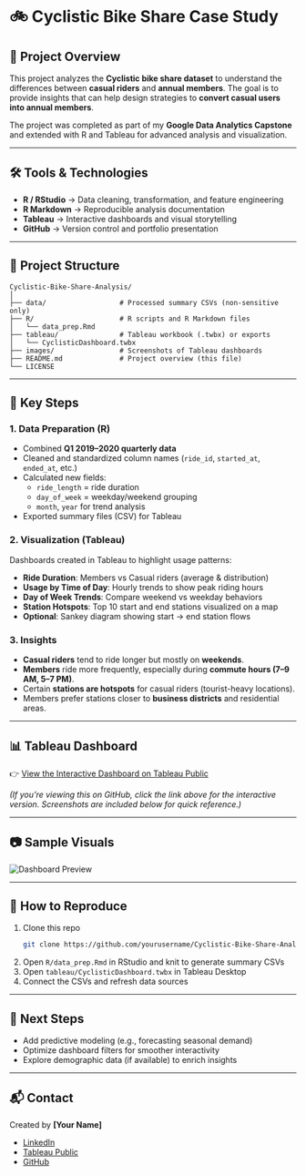 # 🚲 Cyclistic Bike Share Case Study  

## 📌 Project Overview  
This project analyzes the **Cyclistic bike share dataset** to understand the differences between **casual riders** and **annual members**. The goal is to provide insights that can help design strategies to **convert casual users into annual members**.  

The project was completed as part of my **Google Data Analytics Capstone** and extended with R and Tableau for advanced analysis and visualization.  

---

## 🛠 Tools & Technologies  
- **R / RStudio** → Data cleaning, transformation, and feature engineering  
- **R Markdown** → Reproducible analysis documentation  
- **Tableau** → Interactive dashboards and visual storytelling  
- **GitHub** → Version control and portfolio presentation  

---

## 📂 Project Structure  
```
Cyclistic-Bike-Share-Analysis/
│
├── data/                  # Processed summary CSVs (non-sensitive only)
├── R/                     # R scripts and R Markdown files
│   └── data_prep.Rmd
├── tableau/               # Tableau workbook (.twbx) or exports
│   └── CyclisticDashboard.twbx
├── images/                # Screenshots of Tableau dashboards
├── README.md              # Project overview (this file)
└── LICENSE
```

---

## 🔑 Key Steps  

### 1. Data Preparation (R)  
- Combined **Q1 2019–2020 quarterly data**  
- Cleaned and standardized column names (`ride_id`, `started_at`, `ended_at`, etc.)  
- Calculated new fields:  
  - `ride_length` = ride duration  
  - `day_of_week` = weekday/weekend grouping  
  - `month`, `year` for trend analysis  
- Exported summary files (CSV) for Tableau  

### 2. Visualization (Tableau)  
Dashboards created in Tableau to highlight usage patterns:  
- **Ride Duration**: Members vs Casual riders (average & distribution)  
- **Usage by Time of Day**: Hourly trends to show peak riding hours  
- **Day of Week Trends**: Compare weekend vs weekday behaviors  
- **Station Hotspots**: Top 10 start and end stations visualized on a map  
- **Optional**: Sankey diagram showing start → end station flows  

### 3. Insights  
- **Casual riders** tend to ride longer but mostly on **weekends**.  
- **Members** ride more frequently, especially during **commute hours (7–9 AM, 5–7 PM)**.  
- Certain **stations are hotspots** for casual riders (tourist-heavy locations).  
- Members prefer stations closer to **business districts** and residential areas.  

---

## 📊 Tableau Dashboard  
👉 [View the Interactive Dashboard on Tableau Public](https://public.tableau.com/app/profile/yourname/viz/CyclisticAnalysis/Dashboard1)  

*(If you’re viewing this on GitHub, click the link above for the interactive version. Screenshots are included below for quick reference.)*  

---

## 📷 Sample Visuals  
![Dashboard Preview](./images/dashboard_preview.png)  

---

## 🚀 How to Reproduce  
1. Clone this repo  
   ```bash
   git clone https://github.com/yourusername/Cyclistic-Bike-Share-Analysis.git
   ```
2. Open `R/data_prep.Rmd` in RStudio and knit to generate summary CSVs  
3. Open `tableau/CyclisticDashboard.twbx` in Tableau Desktop  
4. Connect the CSVs and refresh data sources  

---

## 📌 Next Steps  
- Add predictive modeling (e.g., forecasting seasonal demand)  
- Optimize dashboard filters for smoother interactivity  
- Explore demographic data (if available) to enrich insights  

---

## 📬 Contact  
Created by **[Your Name]**  
- [LinkedIn](https://linkedin.com/in/yourprofile)  
- [Tableau Public](https://public.tableau.com/app/profile/yourname)  
- [GitHub](https://github.com/yourusername)  

